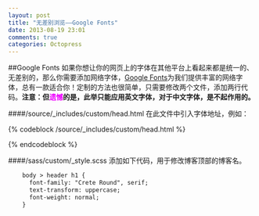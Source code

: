 ```yaml
---
layout: post
title: "无差别浏览——Google Fonts"
date: 2013-08-19 23:01
comments: true
categories: Octopress
---
```

##Google Fonts
如果你想让你的网页上的字体在其他平台上看起来都是统一的、无差别的，那么你需要添加网络字体，[Google Fonts](http://www.google.com/fonts)为我们提供丰富的网络字体，总有一款适合你！定制的方法也很简单，只需要修改两个文件，添加两行代码。**注意：但<strong style="color: #e0f;">遗憾</strong>的是，此举只能应用英文字体，对于中文字体，是不起作用的。**

####/source/_includes/custom/head.html
在此文件中引入字体地址，例如：

{% codeblock /source/_includes/custom/head.html %}
<link href="http://fonts.googleapis.com/css?family=Crete+Round" rel="stylesheet" type="text/css">
{% endcodeblock %}

####/sass/custom/_style.scss
添加如下代码，用于修改博客顶部的博客名。

``` html
    body > header h1 {
      font-family: "Crete Round", serif;
      text-transform: uppercase;
      font-weight: normal;
    }
```